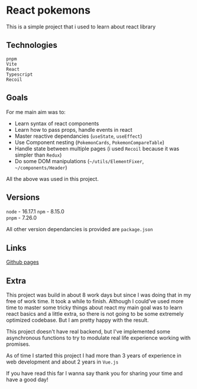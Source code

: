 # React pokemons

This is a simple project that i used to learn about react library

## Technologies

`pnpm`  
`Vite`  
`React`  
`Typescript`  
`Recoil`

## Goals

For me main aim was to:

- Learn syntax of react components
- Learn how to pass props, handle events in react
- Master reactive dependancies (`useState`, `useEffect`)
- Use Component nesting (`PokemonCards`, `PokemonCompareTable`)
- Handle state between multiple pages (i used `Recoil` because it was simpler than `Redux`)
- Do some DOM manipulations (`~/utils/ElementFixer`, `~/components/Header`)

All the above was used in this project.

## Versions

`node` - 16.17.1
`npm` - 8.15.0  
`pnpm` - 7.26.0

All other version dependancies is provided are `package.json`

## Links

[Github pages](https://arickcodeguy.github.io/react-pokemons/)

## Extra

This project was build in about 8 work days but since I was doing that in my free of work time. It took a while to finish. Although I could've used more time to master some tricky things about react my main goal was to learn react basics and a little extra, so there is not going to be some extremely optimized codebase. But I am pretty happy with the result.

This project doesn't have real backend, but I've implemented some asynchronous functions to try to modulate real life experience working with promises.

As of time I started this project I had more than 3 years of experience in web development and about 2 years in `Vue.js`

If you have read this far I wanna say thank you for sharing your time and have a good day!
